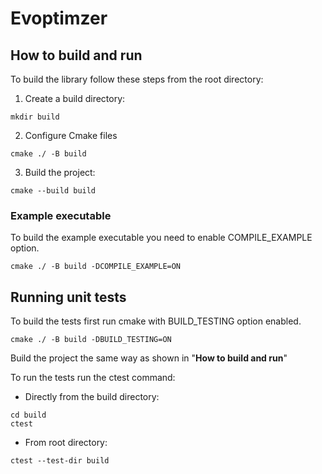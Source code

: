 # Evoptimzer
## How to build and run
To build the library follow these steps from the root directory:

1. Create a build directory:
```
mkdir build
```

2. Configure Cmake files
```
cmake ./ -B build
```

3. Build the project:
```
cmake --build build
```

### Example executable 
To build the example executable you need to enable COMPILE_EXAMPLE option. 
```
cmake ./ -B build -DCOMPILE_EXAMPLE=ON
```

## Running unit tests
To build the tests first run cmake with BUILD_TESTING option enabled.
```
cmake ./ -B build -DBUILD_TESTING=ON
```
Build the project the same way as shown in "**How to build and run**"

To run the tests run the ctest command:
- Directly from the build directory:
```
cd build 
ctest
```
- From root directory:
```
ctest --test-dir build
```